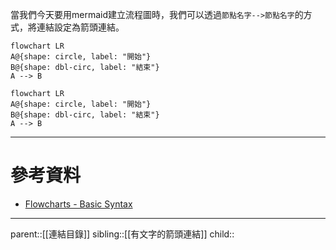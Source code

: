 當我們今天要用mermaid建立流程圖時，我們可以透過`節點名字-->節點名字`的方式，將連結設定為箭頭連結。
```Mermaid
flowchart LR
A@{shape: circle, label: "開始"}
B@{shape: dbl-circ, label: "結束"}
A --> B
```
```mermaid
flowchart LR
A@{shape: circle, label: "開始"}
B@{shape: dbl-circ, label: "結束"}
A --> B
```
- - -
# 參考資料
- [Flowcharts - Basic Syntax](https://mermaid.js.org/syntax/flowchart.html)
- - -
parent::[[連結目錄]]
sibling::[[有文字的箭頭連結]]
child::